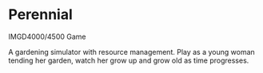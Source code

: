 # Perennial
IMGD4000/4500 Game

A gardening simulator with resource management. Play as a young woman tending her garden, watch her grow up and grow old as time progresses. 
